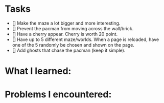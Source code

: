 # Tasks
- [] Make the maze a lot bigger and more interesting.
- [] Prevent the pacman from moving across the wall/brick.
- [] Have a cherry appear. Cherry is worth 20 point.
- [] Have up to 5 different maze/worlds.  When a page is reloaded, have one of the 5 randomly be chosen and shown on the page.
- [] Add ghosts that chase the pacman (keep it simple).

# What I learned:


# Problems I encountered: